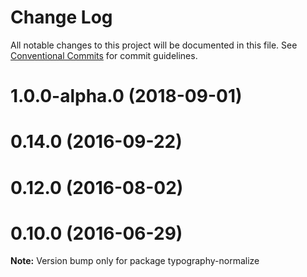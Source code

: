 # Change Log

All notable changes to this project will be documented in this file.
See [Conventional Commits](https://conventionalcommits.org) for commit guidelines.

<a name="1.0.0-alpha.0"></a>
# 1.0.0-alpha.0 (2018-09-01)



<a name="0.14.0"></a>
# 0.14.0 (2016-09-22)



<a name="0.12.0"></a>
# 0.12.0 (2016-08-02)



<a name="0.10.0"></a>
# 0.10.0 (2016-06-29)

**Note:** Version bump only for package typography-normalize
